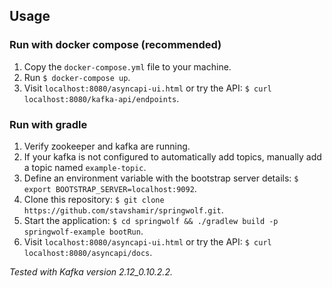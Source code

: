 ## Usage

### Run with docker compose (recommended)
1. Copy the `docker-compose.yml` file to your machine.
2. Run `$ docker-compose up`.
3. Visit `localhost:8080/asyncapi-ui.html` or try the API: `$ curl localhost:8080/kafka-api/endpoints`.

### Run with gradle
1. Verify zookeeper and kafka are running.
2. If your kafka is not configured to automatically add topics, manually add a topic named `example-topic`.
3. Define an environment variable with the bootstrap server details: `$ export BOOTSTRAP_SERVER=localhost:9092`.
4. Clone this repository: `$ git clone https://github.com/stavshamir/springwolf.git`.
5. Start the application: `$ cd springwolf && ./gradlew build -p springwolf-example bootRun`.
6. Visit `localhost:8080/asyncapi-ui.html` or try the API: `$ curl localhost:8080/asyncapi/docs`.

_Tested with Kafka version 2.12_0.10.2.2._